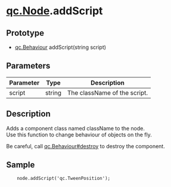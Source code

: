 # [qc.Node](CNode.md).addScript

## Prototype
* [qc.Behaviour](../behaviour/Behaviour.md) addScript(string script)

## Parameters
| Parameter | Type |  Description |
| --------- | --------- | --------- |
| script | string | The className of the script. |

## Description
Adds a component class named className to the node.  
Use this function to change behaviour of objects on the fly.  

Be careful, call [qc.Behaviour#destroy](../behaviour/destroy.md) to destroy the component.

## Sample
````
    node.addScript('qc.TweenPosition');
````

